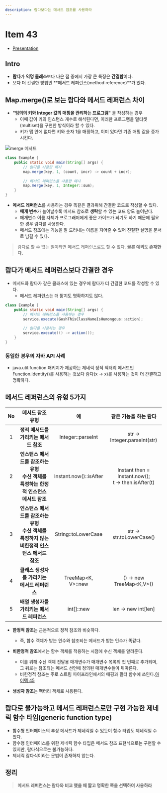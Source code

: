 ```yaml
---
description: 람다보다는 메서드 참조를 사용하라
---
```


# Item 43

- [Presentation](https://github.com/SeokRae/TIL/blob/master/java/effactive/item43/item43.pdf)

## Intro

- **람다**가 **익명 클래스**보다 나은 점 중에서 가장 큰 특징은 **간결함**이다.
- 보다 더 간결한 방법인 **메서드 레퍼런스(method reference)**가 있다.

## Map.merge()로 보는 람다와 메서드 레퍼런스 차이

- **"임의의 키와 Integer 값의 매핑을 관리하는 프로그램"** 을 작성하는 경우
    - 이때 값이 키의 인스턴스 개수로 해석된다면, 이러한 프로그램을 멀티셋(multiset)을 구현한 방식이라 할 수 있다.
	- 키가 맵 안에 없다면 키와 숫자 1을 매핑하고, 이미 있다면 기존 매핑 값을 증가시킨다.

![merge 메서드](item43/map_merge.png)


```java
class Example {
    public static void main(String[] args) {
        // 람다를 사용한 예시
	    map.merge(key, 1, (count, incr) -> count + incr);
	    
	    // 메서드 레퍼런스를 사용한 예시
	    map.merge(key, 1, Integer::sum);
    }
}
```

- **메서드 레퍼런스**를 사용하는 경우 똑같은 결과위해 간결한 코드로 작성할 수 있다.
	- **매개 변수**가 늘어날수록 메서드 참조로 **생략**할 수 있는 코드 양도 늘어난다.
	- 매개변수 이름 자체가 프로그래머에게 좋은 가이드가 되기도 하기 때문에 필요한 경우 람다를 사용한다.
	- 메서드 참조에는 기능을 잘 드러내는 이름을 지어줄 수 있어 친절한 설명을 문서로 남길 수 있다.
	

> 람다로 할 수 없는 일이라면 메서드 레퍼런스로도 할 수 없다. **물론 예외도 존재한다.**

## 람다가 메서드 레퍼런스보다 간결한 경우

- 메서드와 람다가 같은 클래스에 있는 경우에 람다가 더 간결한 코드를 작성할 수 있다.
	- 메서드 레퍼런스는 더 짧지도 명확하지도 않다.

```java
class Example {
    public static void main(String[] args) {
        // 메서드 레퍼런스를 사용하는 경우
	    service.execute(GoshThisClassNameIsHumongous::action);
	    
	    // 람다를 사용하는 경우
	    service.execute(() -> action());
    }
}
```

### 동일한 경우의 자바 API 사례

- java.util.function 패키지가 제공하는 제네릭 정적 팩터리 메서드인 Function.identity()를 사용하는 것보다 람다(x -> x)를 사용하는 것이 더 간결하고 명확하다.

## 메서드 레퍼런스의 유형 5가지

|No|메서드 참조 유형|예|같은 기능을 하는 람다|
|:---:|:---:|:---:|:---:|
|1|**정적 메서드를 가리키는 메서드 참조**|Integer::parseInt|str -> Integer.parseInt(str)|
|2|**인스턴스 메서드를 참조하는 유형 <br/> 수신 객체를 특정하는 한정적 인스턴스 메서드 참조**|Instant.now()::isAfter|Instant then = Instant.now(); <br/> t -> then.isAfter(t)|
|3|**인스턴스 메서드를 참조하는 유형 <br/> 수신 객체를 특정하지 않는 비한정적 인스턴스 메서드 참조**|String::toLowerCase|str -> str.toLowerCase()|
|4|**클래스 생성자를 가리키는 메서드 레퍼런스**|TreeMap<K, V>::new|() -> new TreeMap<K,V>()|
|5|**배열 생성자를 가리키는 메서드 레퍼런스**|int[]::new|len -> new int[len]|

- **한정적 참조**는 근본적으로 정적 참조와 비슷하다.
	- 즉, 함수 객체가 받는 인수와 참조되는 메서드가 받는 인수가 똑같다.
	
- **비한정적 참조**에서는 함수 객체를 적용하는 시점에 수신 객체를 알려준다.
	- 이를 위해 수신 객체 전달용 매개변수가 매개변수 목록의 첫 번째로 추가되며, 그 뒤로는 참조되는 메서드 선언에 정의된 매개변수들이 뒤따른다.
	- 비한정적 참조는 주로 스트림 파이프라인에서의 매핑과 필터 함수에 쓰인다.[아이템 45]()
	
- **생성자 참조**는 팩터리 객체로 사용된다.

## 람다로 불가능하고 메서드 레퍼런스로만 구현 가능한 제네릭 함수 타입(generic function type)

- 함수형 인터페이스의 추상 메서드가 제네릭일 수 있듯이 함수 타입도 제네릭일 수 있다.
- 함수형 인터페이스를 위한 제네릭 함수 타입은 메서드 참조 표현식으로는 구현할 수 있지만, 람다식으로는 불가능하다.
- 제네릭 람다식이라는 문법이 존재하지 않는다.

## 정리

> **메서드 레퍼런스는 람다와 비교 했을 때 짧고 명확한 쪽을 선택하여 사용하라**
